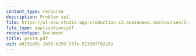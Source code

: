 ```yaml
---
content_type: resource
description: Problem set.
file: https://ol-ocw-studio-app-production.s3.amazonaws.com/courses/5-13-organic-chemistry-ii-fall-2006/e0191d8c1b95e29395fe51310ff62a5a_pset4.pdf
file_type: application/pdf
resourcetype: Document
title: pset4.pdf
uid: e0191d8c-1b95-e293-95fe-51310ff62a5a
---
```

